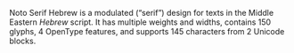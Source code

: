 Noto Serif Hebrew is a modulated (“serif”) design for texts in the Middle Eastern _Hebrew_ script. It has multiple weights and widths, contains 150 glyphs, 4 OpenType features, and supports 145 characters from 2 Unicode blocks.
